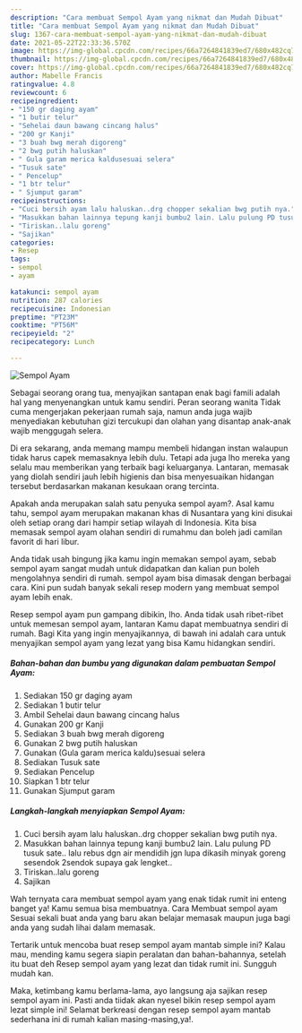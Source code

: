 ```yaml
---
description: "Cara membuat Sempol Ayam yang nikmat dan Mudah Dibuat"
title: "Cara membuat Sempol Ayam yang nikmat dan Mudah Dibuat"
slug: 1367-cara-membuat-sempol-ayam-yang-nikmat-dan-mudah-dibuat
date: 2021-05-22T22:33:36.570Z
image: https://img-global.cpcdn.com/recipes/66a7264841839ed7/680x482cq70/sempol-ayam-foto-resep-utama.jpg
thumbnail: https://img-global.cpcdn.com/recipes/66a7264841839ed7/680x482cq70/sempol-ayam-foto-resep-utama.jpg
cover: https://img-global.cpcdn.com/recipes/66a7264841839ed7/680x482cq70/sempol-ayam-foto-resep-utama.jpg
author: Mabelle Francis
ratingvalue: 4.8
reviewcount: 6
recipeingredient:
- "150 gr daging ayam"
- "1 butir telur"
- "Sehelai daun bawang cincang halus"
- "200 gr Kanji"
- "3 buah bwg merah digoreng"
- "2 bwg putih haluskan"
- " Gula garam merica kaldusesuai selera"
- "Tusuk sate"
- " Pencelup"
- "1 btr telur"
- " Sjumput garam"
recipeinstructions:
- "Cuci bersih ayam lalu haluskan..drg chopper sekalian bwg putih nya."
- "Masukkan bahan lainnya tepung kanji bumbu2 lain. Lalu pulung PD tusuk sate.. lalu rebus dgn air mendidih jgn lupa dikasih minyak goreng sesendok 2sendok supaya gak lengket.."
- "Tiriskan..lalu goreng"
- "Sajikan"
categories:
- Resep
tags:
- sempol
- ayam

katakunci: sempol ayam 
nutrition: 287 calories
recipecuisine: Indonesian
preptime: "PT23M"
cooktime: "PT56M"
recipeyield: "2"
recipecategory: Lunch

---
```



![Sempol Ayam](https://img-global.cpcdn.com/recipes/66a7264841839ed7/680x482cq70/sempol-ayam-foto-resep-utama.jpg)

Sebagai seorang orang tua, menyajikan santapan enak bagi famili adalah hal yang menyenangkan untuk kamu sendiri. Peran seorang  wanita Tidak cuma mengerjakan pekerjaan rumah saja, namun anda juga wajib menyediakan kebutuhan gizi tercukupi dan olahan yang disantap anak-anak wajib menggugah selera.

Di era  sekarang, anda memang mampu membeli hidangan instan walaupun tidak harus capek memasaknya lebih dulu. Tetapi ada juga lho mereka yang selalu mau memberikan yang terbaik bagi keluarganya. Lantaran, memasak yang diolah sendiri jauh lebih higienis dan bisa menyesuaikan hidangan tersebut berdasarkan makanan kesukaan orang tercinta. 



Apakah anda merupakan salah satu penyuka sempol ayam?. Asal kamu tahu, sempol ayam merupakan makanan khas di Nusantara yang kini disukai oleh setiap orang dari hampir setiap wilayah di Indonesia. Kita bisa memasak sempol ayam olahan sendiri di rumahmu dan boleh jadi camilan favorit di hari libur.

Anda tidak usah bingung jika kamu ingin memakan sempol ayam, sebab sempol ayam sangat mudah untuk didapatkan dan kalian pun boleh mengolahnya sendiri di rumah. sempol ayam bisa dimasak dengan berbagai cara. Kini pun sudah banyak sekali resep modern yang membuat sempol ayam lebih enak.

Resep sempol ayam pun gampang dibikin, lho. Anda tidak usah ribet-ribet untuk memesan sempol ayam, lantaran Kamu dapat membuatnya sendiri di rumah. Bagi Kita yang ingin menyajikannya, di bawah ini adalah cara untuk menyajikan sempol ayam yang lezat yang bisa Kamu hidangkan sendiri.

<!--inarticleads1-->

##### Bahan-bahan dan bumbu yang digunakan dalam pembuatan Sempol Ayam:

1. Sediakan 150 gr daging ayam
1. Sediakan 1 butir telur
1. Ambil Sehelai daun bawang cincang halus
1. Gunakan 200 gr Kanji
1. Sediakan 3 buah bwg merah digoreng
1. Gunakan 2 bwg putih haluskan
1. Gunakan  (Gula garam merica kaldu)sesuai selera
1. Sediakan Tusuk sate
1. Sediakan  Pencelup
1. Siapkan 1 btr telur
1. Gunakan  Sjumput garam




<!--inarticleads2-->

##### Langkah-langkah menyiapkan Sempol Ayam:

1. Cuci bersih ayam lalu haluskan..drg chopper sekalian bwg putih nya.
1. Masukkan bahan lainnya tepung kanji bumbu2 lain. Lalu pulung PD tusuk sate.. lalu rebus dgn air mendidih jgn lupa dikasih minyak goreng sesendok 2sendok supaya gak lengket..
1. Tiriskan..lalu goreng
1. Sajikan




Wah ternyata cara membuat sempol ayam yang enak tidak rumit ini enteng banget ya! Kamu semua bisa membuatnya. Cara Membuat sempol ayam Sesuai sekali buat anda yang baru akan belajar memasak maupun juga bagi anda yang sudah lihai dalam memasak.

Tertarik untuk mencoba buat resep sempol ayam mantab simple ini? Kalau mau, mending kamu segera siapin peralatan dan bahan-bahannya, setelah itu buat deh Resep sempol ayam yang lezat dan tidak rumit ini. Sungguh mudah kan. 

Maka, ketimbang kamu berlama-lama, ayo langsung aja sajikan resep sempol ayam ini. Pasti anda tiidak akan nyesel bikin resep sempol ayam lezat simple ini! Selamat berkreasi dengan resep sempol ayam mantab sederhana ini di rumah kalian masing-masing,ya!.

